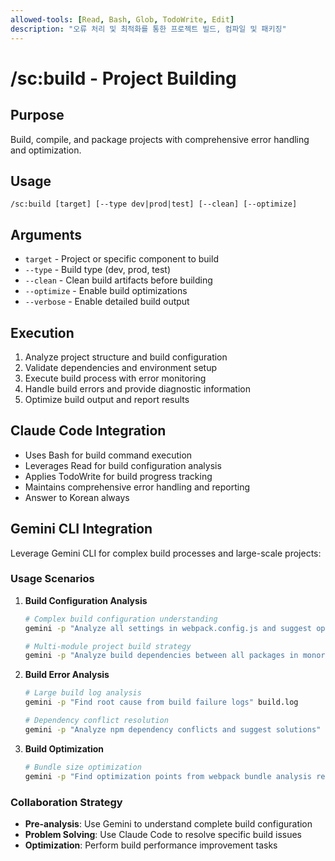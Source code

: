 ```yaml
---
allowed-tools: [Read, Bash, Glob, TodoWrite, Edit]
description: "오류 처리 및 최적화를 통한 프로젝트 빌드, 컴파일 및 패키징"
---
```


# /sc:build - Project Building

## Purpose
Build, compile, and package projects with comprehensive error handling and optimization.

## Usage
```
/sc:build [target] [--type dev|prod|test] [--clean] [--optimize]
```

## Arguments
- `target` - Project or specific component to build
- `--type` - Build type (dev, prod, test)
- `--clean` - Clean build artifacts before building
- `--optimize` - Enable build optimizations
- `--verbose` - Enable detailed build output

## Execution
1. Analyze project structure and build configuration
2. Validate dependencies and environment setup
3. Execute build process with error monitoring
4. Handle build errors and provide diagnostic information
5. Optimize build output and report results

## Claude Code Integration
- Uses Bash for build command execution
- Leverages Read for build configuration analysis
- Applies TodoWrite for build progress tracking
- Maintains comprehensive error handling and reporting
- Answer to Korean always

## Gemini CLI Integration
Leverage Gemini CLI for complex build processes and large-scale projects:

### Usage Scenarios
1. **Build Configuration Analysis**
   ```bash
   # Complex build configuration understanding
   gemini -p "Analyze all settings in webpack.config.js and suggest optimization strategies"
   
   # Multi-module project build strategy
   gemini -p "Analyze build dependencies between all packages in monorepo" lerna.json
   ```

2. **Build Error Analysis**
   ```bash
   # Large build log analysis
   gemini -p "Find root cause from build failure logs" build.log
   
   # Dependency conflict resolution
   gemini -p "Analyze npm dependency conflicts and suggest solutions" package-lock.json
   ```

3. **Build Optimization**
   ```bash
   # Bundle size optimization
   gemini -p "Find optimization points from webpack bundle analysis results" stats.json
   ```

### Collaboration Strategy
- **Pre-analysis**: Use Gemini to understand complete build configuration
- **Problem Solving**: Use Claude Code to resolve specific build issues
- **Optimization**: Perform build performance improvement tasks